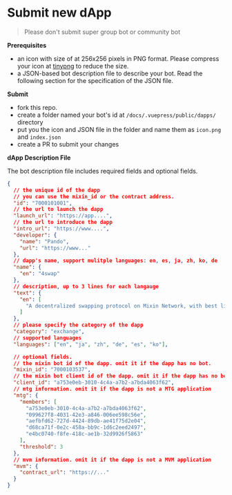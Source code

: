 
# Submit new dApp

> Please don't submit super group bot or community bot

**Prerequisites**

- an icon with size of at 256x256 pixels in PNG format. Please compress your icon at [tinypng](https://tinypng.com/) to reduce the size.
- a JSON-based bot description file to describe your bot. Read the following section for the specification of the JSON file.

**Submit**

- fork this repo.
- create a folder named your bot's id at `/docs/.vuepress/public/dapps/` directory
- put you the icon and JSON file in the folder and name them as `icon.png` and `index.json`
- create a PR to submit your changes

**dApp Description File**

The bot description file includes required fields and optional fields.

```json
{
  // the unique id of the dapp
  // you can use the mixin_id or the contract address.
  "id": "7000101001",
  // the url to launch the dapp
  "launch_url": "https://app....",
  // the url to introduce the dapp
  "intro_url": "https://www....",
  "developer": {
    "name": "Pando",
    "url": "https://www..."
  },
  // dapp's name, support mulitple languages: en, es, ja, zh, ko, de
  "name": {
    "en": "4swap"
  },
  // description, up to 3 lines for each langauge
  "text": {
    "en": [
      "A decentralized swapping protocol on Mixin Network, with best liquidity."
    ]
  },
  // please specify the category of the dapp
  "category": "exchange",
  // supported languages
  "languages": ["en", "ja", "zh", "de", "es", "ko"],

  // optional fields.
  // the mixin bot id of the dapp. omit it if the dapp has no bot.
  "mixin_id": "7000103537",
  // the mixin bot client id of the dapp. omit it if the dapp has no bot.
  "client_id": "a753e0eb-3010-4c4a-a7b2-a7bda4063f62",
  // mtg information. omit it if the dapp is not a MTG application
  "mtg": {
    "members": [
      "a753e0eb-3010-4c4a-a7b2-a7bda4063f62",
      "099627f8-4031-42e3-a846-006ee598c56e",
      "aefbfd62-727d-4424-89db-ae41f75d2e04",
      "d68ca71f-0e2c-458a-bb9c-1d6c2eed2497",
      "e4bc0740-f8fe-418c-ae1b-32d9926f5863"
    ],
    "threshold": 3
  },
  // mvm information. omit it if the dapp is not a MVM application
  "mvm": {
    "contract_url": "https://..."
  }
}
```